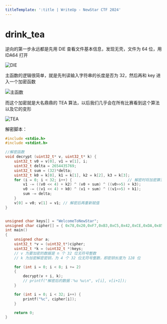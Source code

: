 ```yaml
---
titleTemplate: ':title | WriteUp - NewStar CTF 2024'
---
```


# drink_tea

逆向的第一步永远都是先用 DIE 查看文件基本信息，发现无壳，文件为 64 位，用 IDA64 打开

![DIE](/assets/images/wp/2024/week2/drink_tea_1.png)

主函数的逻辑很简单，就是先判读输入字符串的长度是否为 32，然后再和 key 进入一个加密函数

![主函数](/assets/images/wp/2024/week2/drink_tea_2.png)

而这个加密就是大名鼎鼎的 TEA 算法，以后我们几乎会在所有比赛看到这个算法以及它的变形

![TEA](/assets/images/wp/2024/week2/drink_tea_3.png)

解密脚本：

```c
#include <stdio.h>
#include <stdint.h>

//解密函数
void decrypt (uint32_t* v, uint32_t* k) {
    uint32_t v0 = v[0], v1 = v[1], i;  
    uint32_t delta = 2654435769;   
    uint32_t sum = (32)*delta;                  
    uint32_t k0 = k[0], k1 = k[1], k2 = k[2], k3 = k[3];  
    for (i = 0; i < 32; i++) {                         // 解密时将加密算法的顺序倒过来，+= 变为 -=
        v1 -= ((v0 << 4) + k2) ^ (v0 + sum) ^ ((v0>>5) + k3);
        v0 -= ((v1 << 4) + k0) ^ (v1 + sum) ^ ((v1>>5) + k1);
        sum -= delta;
    }                                              
    v[0] = v0; v[1] = v1; // 解密后再重新赋值
}


unsigned char keys[] = "WelcomeToNewStar";
unsigned char cipher[] = { 0x78,0x20,0xF7,0xB3,0xC5,0x42,0xCE,0xDA,0x85,0x59,0x21,0x1A,0x26,0x56,0x5A,0x59,0x29,0x02,0x0D,0xED,0x07,0xA8,0xB9,0xEE,0x36,0x59,0x11,0x87,0xFD,0x5C,0x23,0x24 };
int main()
{
    unsigned char a;
    uint32_t *v = (uint32_t*)cipher;
    uint32_t *k = (uint32_t *)keys;
    // v 为要加密的数据是 n 个 32 位无符号整数
    // k 为加密解密密钥，为 4 个 32 位无符号整数，即密钥长度为 128 位

    for (int i = 0; i < 8; i += 2)
    {
        decrypt(v + i, k);
        // printf("解密后的数据：%u %u\n", v[i], v[i+1]);
    }

    for (int i = 0; i < 32; i++) {
        printf("%c", cipher[i]);
    }

    return 0;
}
```
